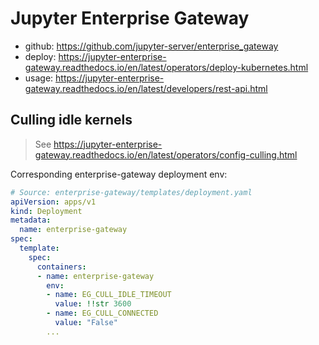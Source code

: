 # Jupyter Enterprise Gateway

- github: <https://github.com/jupyter-server/enterprise_gateway>
- deploy: <https://jupyter-enterprise-gateway.readthedocs.io/en/latest/operators/deploy-kubernetes.html>
- usage: <https://jupyter-enterprise-gateway.readthedocs.io/en/latest/developers/rest-api.html>

## Culling idle kernels

> See <https://jupyter-enterprise-gateway.readthedocs.io/en/latest/operators/config-culling.html>

Corresponding enterprise-gateway deployment env:

```yaml
# Source: enterprise-gateway/templates/deployment.yaml
apiVersion: apps/v1
kind: Deployment
metadata:
  name: enterprise-gateway
spec:
  template:
    spec:
      containers:
      - name: enterprise-gateway
        env:
        - name: EG_CULL_IDLE_TIMEOUT
          value: !!str 3600
        - name: EG_CULL_CONNECTED
          value: "False"
        ...
```
